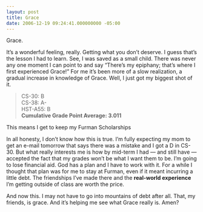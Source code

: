 ```yaml
---
layout: post
title: Grace
date: 2006-12-19 09:24:41.000000000 -05:00
---
```

<p>Grace.</p>

<p>It’s a wonderful feeling, really. Getting what you don’t deserve. I guess that’s the lesson I had to learn. See, I was saved as a small child. There was never any one moment I can point to and say &#8220;There’s my epiphany; that’s where I first experienced Grace!&#8221; For me it’s been more of a slow realization, a gradual increase in knowledge of Grace. Well, I just got my biggest shot of it.</p>

<blockquote>
        <p>CS-30: B<br />
CS-38: A-<br />
<span class="caps">HST</span>-A55: B<br />
<strong>Cumulative Grade Point Average: 3.011</strong></p>
</blockquote>

<p>This means I get to keep my Furman Scholarships</p>

<p>In all honesty, I don’t know how this is true. I’m fully expecting my mom to get an e-mail tomorrow that says there was a mistake and I got a D in CS-30. But what really interests me is how by mid-term I had — and still have — accepted the fact that my grades won’t be what I want them to be. I’m going to lose financial aid. God has a plan and I have to work with it. For a while I thought that plan was for me to stay at Furman, even if it meant incurring a little debt. The friendships I’ve made there and the <strong>real-world experience</strong> I’m getting outside of class are worth the price.</p>

<p>And now this. I may not have to go into mountains of debt after all. That, my friends, is grace. And it’s helping me see what Grace really is. Amen?</p>
